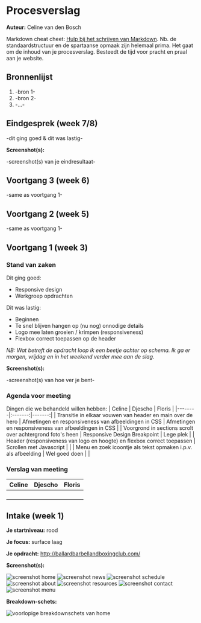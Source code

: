 # Procesverslag
**Auteur:** Celine van den Bosch

Markdown cheat cheet: [Hulp bij het schrijven van Markdown](https://github.com/adam-p/markdown-here/wiki/Markdown-Cheatsheet). Nb. de standaardstructuur en de spartaanse opmaak zijn helemaal prima. Het gaat om de inhoud van je procesverslag. Besteedt de tijd voor pracht en praal aan je website.



## Bronnenlijst
1. -bron 1-
2. -bron 2-
3. -...-



## Eindgesprek (week 7/8)

-dit ging goed & dit was lastig-

**Screenshot(s):**

-screenshot(s) van je eindresultaat-



## Voortgang 3 (week 6)

-same as voortgang 1-



## Voortgang 2 (week 5)

-same as voortgang 1-



## Voortgang 1 (week 3)

### Stand van zaken

Dit ging goed: 
* Responsive design
* Werkgroep opdrachten

Dit was lastig:
* Beginnen
* Te snel blijven hangen op (nu nog) onnodige details
* Logo mee laten groeien / krimpen (responsiveness)
* Flexbox correct toepassen op de header

*NB: Wat betreft de opdracht loop ik een beetje achter op schema. Ik ga er morgen, vrijdag en in het weekend verder mee aan de slag.*

**Screenshot(s):**

-screenshot(s) van hoe ver je bent-

### Agenda voor meeting

Dingen die we behandeld willen hebben:
| Celine | Djescho | Floris |
|--------|:-------:|-------:|
| Transitie in elkaar vouwen van header en main over de hero | Afmetingen en responsiveness van afbeeldingen in CSS | Afmetingen en responsiveness van afbeeldingen in CSS |
| Voorgrond in sections scrolt over achtergrond foto's heen | Responsive Design Breakpoint | Lege plek |
| Header (responsiveness van logo en hoogte) en flexbox correct toepassen | Scrollen met Javascript | |
| Menu en zoek icoontje als tekst opmaken i.p.v. als afbeelding | Wel goed doen | |


### Verslag van meeting

| Celine | Djescho | Floris |
|--------|:-------:|-------:|
| | | | 
| | | |
| | | |
| | | |



## Intake (week 1)

**Je startniveau:** rood

**Je focus:** surface laag

**Je opdracht:** <http://ballardbarbellandboxingclub.com/>

**Screenshot(s):**

![screenshot home](images/bbbcHome.JPG)
![screenshot news](images/bbbcNews.JPG)
![screenshot schedule](images/bbbcSchedule.JPG)
![screenshot about](images/bbbcAbout.JPG)
![screenshot resources](images/bbbcResources.JPG)
![screenshot contact](images/bbbcContact.JPG)
![screenshot menu](images/bbbcMenu.JPG)


**Breakdown-schets:**

![voorlopige breakdownschets van home](images/breakdownSchetsHomepageBBBC.svg)
